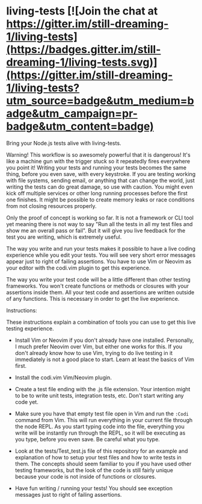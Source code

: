 # living-tests [![Join the chat at https://gitter.im/still-dreaming-1/living-tests](https://badges.gitter.im/still-dreaming-1/living-tests.svg)](https://gitter.im/still-dreaming-1/living-tests?utm_source=badge&utm_medium=badge&utm_campaign=pr-badge&utm_content=badge)
Bring your Node.js tests alive with living-tests.

Warning! This workflow is so awesomely powerful that it is dangerous! It's like a machine gun with the trigger stuck so it repeatedly fires everywhere you point it! Writing your tests and running your tests becomes the same thing, before you even save, with every keystroke. If you are testing working with file systems, sending email, or anything that can change the world, just writing the tests can do great damage, so use with caution. You might even kick off multiple services or other long running processes before the first one finishes. It might be possible to create memory leaks or race conditions from not closing resources properly.

Only the proof of concept is working so far. It is not a framework or CLI tool yet meaning there is not way to say "Run all the tests in all my test files and show me an overall pass or fail". But it will give you live feedback for the test you are writing, which is extremely useful.

The way you write and run your tests makes it possible to have a live coding experience while you edit your tests. You will see very short error messages appear just to right of failing assertions. You have to use Vim or Neovim as your editor with the codi.vim plugin to get this experience.

The way you write your test code will be a little different than other testing frameworks. You won't create functions or methods or closures with your assertions inside them. All your test code and assertions are written outside of any functions. This is necessary in order to get the live experience.

Instructions:

These instructions explain a combination of tools you can use to get this live testing experience.

* Install Vim or Neovim if you don't already have one installed. Personally, I much prefer Neovim over Vim, but either one works for this. If you don't already know how to use Vim, trying to do live testing in it immediately is not a good place to start. Learn at least the basics of Vim first.

* Install the codi.vim Vim/Neovim plugin.

* Create a test file ending with the .js file extension. Your intention might to be to write unit tests, integration tests, etc. Don't start writing any code yet.

* Make sure you have that empty test file open in Vim and run the `:Codi` command from Vim. This will run everything in your current file through the node REPL. As you start typing code into the file, everything you write will be instantly run through the REPL, so it will be executing as you type, before you even save. Be careful what you type.

* Look at the tests/Test_test.js file of this repository for an example and explanation of how to setup your test files and how to write tests in them. The concepts should seem familiar to you if you have used other testing frameworks, but the look of the code is still fairly unique because your code is not inside of functions or closures.

* Have fun writing / running your tests! You should see exception messages just to right of failing assertions.
